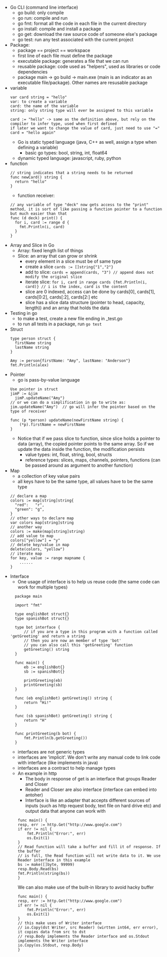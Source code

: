 - Go CLI (command line interface)
  - go build: only compile
  - go run: compile and run
  - go fmt: format all the code in each file in the current directory
  - go install: compile and install a package
  - go get: download the raw source code of someone else's package
  - go test: run any test associated with the current project
- Package:
  - package == project == workspace
  - first line of each file must define the package
  - executable package: generates a file that we can run
  - reusable package: code used as "helpers", used as libraries or code dependencies
  - package main -> go build -> main.exe (main is an indicator as an executable file/package). Other names are resusable package
- variable
  ```
  var card string = "hello"
  var: to create a variable
  card: the name of the variable
  string: only string type will ever be assigned to this variable
  
  card := "hello" -> same as the definition above, but rely on the compiler to infer type, used when first defined
  if later we want to change the value of card, just need to use "="
  card = "hello again"
  ```
  - Go is static typed language (java, C++ as well, assign a type when defining a variable)
    - basic go types: bool, string, int, float64
  - dynamic typed language: javascript, ruby, python
- function
  ```
  // string indicates that a string needs to be returned
  func newCard() string {
    return "hello"
  }
  ```
  - function receiver: 
  ```
  // any variable of type "deck" now gets access to the "print" method, it is sort of like passing a function pointer to a function but much easier than that
  func (d deck) print() {
    for i, card := range d {
      fmt.Println(i, card)
    }
  }
  ```
- Array and Slice in Go
  - Array: fixed length list of things
  - Slice: an array that can grow or shrink
    - every element in a slice must be of same type
    - create a slice ```cards := []string{"1","2"}```
    - add to slice: ```cards = append(cards, "3") // append does not modify the original slice ```
    - iterate slice:  ```for i, card in range cards {fmt.Println(i, card)} // i is the index, card is the content``` 
    - slice are 0 indexed, access can be done by cards[0], cards[1], cards[0:2], cards[:2], cards[2:] etc
    - slice has a slice data structure (pointer to head, capacity, length)) and an array that holds the data
- Testing in go
  - to make a test, create a new file ending in _test.go
  - to run all tests in a package, run ```go test```
- Struct
  ```
  type person struct {
    firstName string
    lastName string
  }
  
  Amy := person{firstName: "Amy", lastName: "Anderson"}
  fmt.Println(alex)
  ```
- Pointer
  - go is pass-by-value language
  ```
  Use pointer in struct
  jimP := &jim
	jimP.updateName("Amy")
  // or we can do a simplification in go to write as:
  jim.updateName("Amy")  // go will infer the pointer based on the type of receiver
  
  func (p *person) updateName(newFirstName string) {
	  (*p).firstName = newFirstName
  }
  ```
  - Notice that if we pass slice to function, since slice holds a pointer to data (array), the copied pointer points to the same array. So if we update the data inside the function, the modification persists
    - value types: int, float, string, bool, structs
    - reference types: slices, maps, channels, pointers, functions (can be passed around as argument to another function)
- Map
  - a collection of key value pairs
  - all keys have to be the same type, all values have to be the same type
  ```
  // declare a map
  colors := map[string]string{
	"red":   "r",
	"green": "g",
  }
  // other ways to declare map
  var colors map[string]string
  // another way
  colors := make(map[string]string)
  // add value to map
  colors["yellow"] = "y"
  // delete key/value in map
  delete(colors, "yellow")
  // iterate map
  for key, value := range mapname {
      ......
  }
  ```
- Interface
  - One usage of interface is to help us reuse code (the same code can work for multiple types)
  ```
    package main

	import "fmt"

	type englishBot struct{}
	type spanishBot struct{}

	type bot interface {
		// if you are a type in this program with a function called 'getGreeting' and return a string
		// then you are now an member of type 'bot'
		// you can also call this 'getGreeting' function
		getGreeting() string
	}

	func main() {
		eb := englishBot{}
		sb := spanishBot{}

		printGreeting(eb)
		printGreeting(sb)
	}

	func (eb englishBot) getGreeting() string {
		return "Hi!"
	}

	func (sb spanishBot) getGreeting() string {
		return "H"
	}

	func printGreeting(b bot) {
		fmt.Println(b.getGreeting())
	}
  ```
  - interfaces are not generic types
  - interfaces are 'implicit'. We don't write any manual code to link code with interface (like implements in java)
  - interfaces are a contract to help manage types
  - An example in http
    - The body in response of get is an interface that groups Reader and Closer
    - Reader and Closer are also interface (interface can embed into antoher)
    - Interface is like an adapter that accepts different sources of inputs (such as http request body, text file on hard drive etc) and output data that anyone can work with
    ```
    func main() {
	resp, err := http.Get("http://www.google.com")
	if err != nil {
		fmt.Println("Error:", err)
		os.Exit(1)
	}
	// Read function will take a buffer and fill it of response. If the buffer
	// is full, the Read function will not write data to it. We use Reader interface in this example
	bs := make([]byte, 99999)
	resp.Body.Read(bs)
	fmt.Println(string(bs))
    }
    ```
    We can also make use of the built-in library to avoid hacky buffer
    ```
    func main() {
	resp, err := http.Get("http://www.google.com")
	if err != nil {
		fmt.Println("Error:", err)
		os.Exit(1)
	}
	// this make uses of Writer interface
	// io.Copy(dst Writer, src Reader) (wirtten int64, err error), it copies data from src to dst
	// resp.Body implements the Reader interface and os.Stdout implements the Writer interface
	io.Copy(os.Stdout, resp.Body)
    }
    ```

